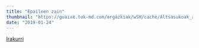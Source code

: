 ```yaml
---
title: "Epaileen zain"
thumbnail: "https://guaixe.tok-md.com/argazkiak/wSH/cache/Altsasukoak_aske_Gurasoak_Auzitegi_Nazionalaren_aurrean%2Bjendea_tokikom_735x413.jpg"
date: "2019-01-24"
---
```

[Irakurri](https://guaixe.eus/altsasu/1548345528473-epaileen-zain)
